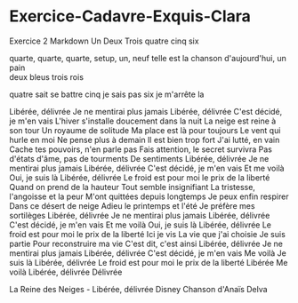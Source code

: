 # Exercice-Cadavre-Exquis-Clara
Exercice 2 Markdown
Un
Deux
Trois
quatre
cinq
six



quarte, quarte, quarte, setup, un, neuf
telle est la chanson d'aujourd'hui,
un pain   
deux bleus
trois rois

quatre sait se battre
cinq je sais pas 
six je m'arrête la

Libérée, délivrée
Je ne mentirai plus jamais
Libérée, délivrée
C'est décidé, je m'en vais
L'hiver s'installe doucement dans la nuit
La neige est reine à son tour
Un royaume de solitude
Ma place est là pour toujours
Le vent qui hurle en moi
Ne pense plus à demain
Il est bien trop fort
J'ai lutté, en vain
Cache tes pouvoirs, n'en parle pas
Fais attention, le secret survivra
Pas d'états d'âme, pas de tourments
De sentiments
Libérée, délivrée
Je ne mentirai plus jamais
Libérée, délivrée
C'est décidé, je m'en vais
Et me voilà
Oui, je suis là
Libérée, délivrée
Le froid est pour moi le prix de la liberté
Quand on prend de la hauteur
Tout semble insignifiant
La tristesse, l'angoisse et la peur
M'ont quittées depuis longtemps
Je peux enfin respirer
Dans ce désert de neige
Adieu le printemps et l'été
Je préfère mes sortilèges
Libérée, délivrée
Je ne mentirai plus jamais
Libérée, délivrée
C'est décidé, je m'en vais
Et me voilà
Oui, je suis là
Libérée, délivrée
Le froid est pour moi le prix de la liberté
Ici je vis
La vie que j'ai choisie
Je suis partie
Pour reconstruire ma vie
C'est dit, c'est ainsi
Libérée, délivrée
Je ne mentirai plus jamais
Libérée, délivrée
C'est décidé, je m'en vais
Me voilà
Je suis là
Libérée, délivrée
Le froid est pour moi le prix de la liberté
Libérée
Me voilà
Libérée, délivrée
Délivrée

La Reine des Neiges - Libérée, délivrée Disney
Chanson d'Anaïs Delva
